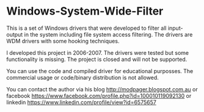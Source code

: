 # Windows-System-Wide-Filter

  This is a set of Windows drivers that were developed to filter all input-output in the system including file system access filtering. The drivers are WDM drivers with some hooking techniques.  
  
  I developed this project in 2006-2007. The drivers were tested but some functionality is missing. The project is closed and will not be supported.  
  
  You can use the code and compiled driver for educational purposses. The commercial usage or code/binary distribution is not allowed.  
  
  You can contact the author via his blog http://modpager.blogspot.com.au or facebook https://www.facebook.com/profile.php?id=100010119092130 or linkedin https://www.linkedin.com/profile/view?id=6575657
